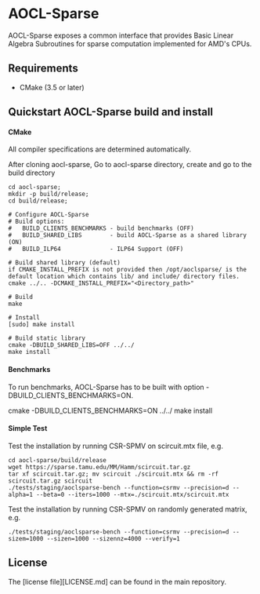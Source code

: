 # AOCL-Sparse
AOCL-Sparse exposes a common interface that provides Basic Linear Algebra Subroutines for sparse computation implemented for AMD's CPUs.

## Requirements
* CMake (3.5 or later)

## Quickstart AOCL-Sparse build and install

#### CMake
All compiler specifications are determined automatically.

After cloning aocl-sparse, Go to aocl-sparse directory, create and go to the build directory
```
cd aocl-sparse;
mkdir -p build/release;
cd build/release;

# Configure AOCL-Sparse
# Build options:
#   BUILD_CLIENTS_BENCHMARKS - build benchmarks (OFF)
#   BUILD_SHARED_LIBS        - build AOCL-Sparse as a shared library (ON)
#   BUILD_ILP64              - ILP64 Support (OFF)

# Build shared library (default)
if CMAKE_INSTALL_PREFIX is not provided then /opt/aoclsparse/ is the default location which contains lib/ and include/ directory files.
cmake ../.. -DCMAKE_INSTALL_PREFIX="<Directory_path>"

# Build
make

# Install
[sudo] make install

# Build static library
cmake -DBUILD_SHARED_LIBS=OFF ../../
make install
```

#### Benchmarks
To run benchmarks, AOCL-Sparse has to be built with option -DBUILD_CLIENTS_BENCHMARKS=ON.

cmake -DBUILD_CLIENTS_BENCHMARKS=ON ../../
make install

#### Simple Test
Test the installation by running CSR-SPMV on scircuit.mtx file, e.g.
```
cd aocl-sparse/build/release
wget https://sparse.tamu.edu/MM/Hamm/scircuit.tar.gz
tar xf scircuit.tar.gz; mv scircuit ./scircuit.mtx && rm -rf scircuit.tar.gz scircuit
./tests/staging/aoclsparse-bench --function=csrmv --precision=d --alpha=1 --beta=0 --iters=1000 --mtx=./scircuit.mtx/scircuit.mtx
```

Test the installation by running CSR-SPMV on randomly generated matrix, e.g.
```
./tests/staging/aoclsparse-bench --function=csrmv --precision=d --sizem=1000 --sizen=1000 --sizennz=4000 --verify=1
```

## License
The [license file][LICENSE.md] can be found in the main repository.

